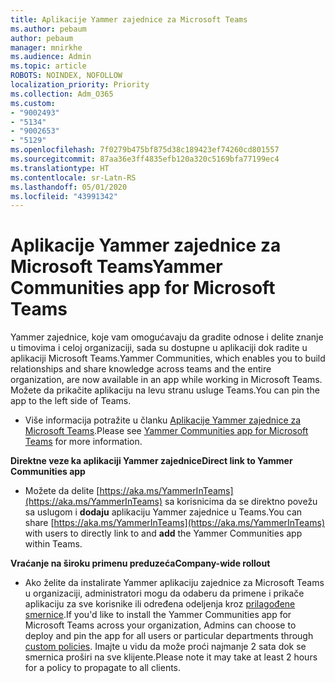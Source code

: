 ```yaml
---
title: Aplikacije Yammer zajednice za Microsoft Teams
ms.author: pebaum
author: pebaum
manager: mnirkhe
ms.audience: Admin
ms.topic: article
ROBOTS: NOINDEX, NOFOLLOW
localization_priority: Priority
ms.collection: Adm_O365
ms.custom:
- "9002493"
- "5134"
- "9002653"
- "5129"
ms.openlocfilehash: 7f0279b475bf875d38c189423ef74260cd801557
ms.sourcegitcommit: 87aa36e3ff4835efb120a320c5169bfa77199ec4
ms.translationtype: HT
ms.contentlocale: sr-Latn-RS
ms.lasthandoff: 05/01/2020
ms.locfileid: "43991342"
---
```

# <a name="yammer-communities-app-for-microsoft-teams"></a><span data-ttu-id="d3959-102">Aplikacije Yammer zajednice za Microsoft Teams</span><span class="sxs-lookup"><span data-stu-id="d3959-102">Yammer Communities app for Microsoft Teams</span></span>

<span data-ttu-id="d3959-103">Yammer zajednice, koje vam omogućavaju da gradite odnose i delite znanje u timovima i celoj organizaciji, sada su dostupne u aplikaciji dok radite u aplikaciji Microsoft Teams.</span><span class="sxs-lookup"><span data-stu-id="d3959-103">Yammer Communities, which enables you to build relationships and share knowledge across teams and the entire organization, are now available in an app while working in Microsoft Teams.</span></span> <span data-ttu-id="d3959-104">Možete da prikačite aplikaciju na levu stranu usluge Teams.</span><span class="sxs-lookup"><span data-stu-id="d3959-104">You can pin the app to the left side of Teams.</span></span> 

- <span data-ttu-id="d3959-105">Više informacija potražite u članku [Aplikacije Yammer zajednice za Microsoft Teams](https://go.microsoft.com/fwlink/?linkid=2127757&clcid=0x409).</span><span class="sxs-lookup"><span data-stu-id="d3959-105">Please see [Yammer Communities app for Microsoft Teams](https://go.microsoft.com/fwlink/?linkid=2127757&clcid=0x409) for more information.</span></span>

<span data-ttu-id="d3959-106">**Direktne veze ka aplikaciji Yammer zajednice**</span><span class="sxs-lookup"><span data-stu-id="d3959-106">**Direct link to Yammer Communities app**</span></span>

- <span data-ttu-id="d3959-107">Možete da delite [https://aka.ms/YammerInTeams](https://aka.ms/YammerInTeams) sa korisnicima da se direktno povežu sa uslugom i **dodaju** aplikaciju Yammer zajednice u Teams.</span><span class="sxs-lookup"><span data-stu-id="d3959-107">You can share [https://aka.ms/YammerInTeams](https://aka.ms/YammerInTeams) with users to directly link to and **add** the Yammer Communities app within Teams.</span></span>

<span data-ttu-id="d3959-108">**Vraćanje na široku primenu preduzeća**</span><span class="sxs-lookup"><span data-stu-id="d3959-108">**Company-wide rollout**</span></span>

- <span data-ttu-id="d3959-109">Ako želite da instalirate Yammer aplikaciju zajednice za Microsoft Teams u organizaciji, administratori mogu da odaberu da primene i prikače aplikaciju za sve korisnike ili određena odeljenja kroz [prilagođene smernice](https://docs.microsoft.com/microsoftteams/manage-apps).</span><span class="sxs-lookup"><span data-stu-id="d3959-109">If you'd like to install the Yammer Communities app for Microsoft Teams across your organization, Admins can choose to deploy and pin the app for all users or particular departments through [custom policies](https://docs.microsoft.com/microsoftteams/manage-apps).</span></span> <span data-ttu-id="d3959-110">Imajte u vidu da može proći najmanje 2 sata dok se smernica proširi na sve klijente.</span><span class="sxs-lookup"><span data-stu-id="d3959-110">Please note it may take at least 2 hours for a policy to propagate to all clients.</span></span>
